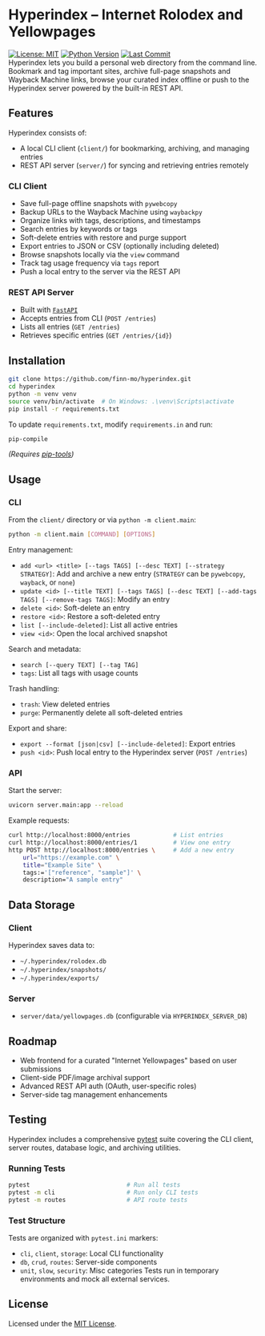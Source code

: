 # Hyperindex – Internet Rolodex and Yellowpages
[![License: MIT](https://img.shields.io/badge/License-MIT-blue.svg)](LICENSE)
[![Python Version](https://img.shields.io/badge/python-3.8+-blue.svg)](https://www.python.org/)
[![Last Commit](https://img.shields.io/github/last-commit/finn-mo/hyperindex.svg)](https://github.com/finn-mo/hyperindex/commits/main)  
Hyperindex lets you build a personal web directory from the command line. Bookmark and tag important sites, archive full-page snapshots and Wayback Machine links, browse your curated index offline or push to the Hyperindex server powered by the built-in REST API.

## Features
Hyperindex consists of:
- A local CLI client (`client/`) for bookmarking, archiving, and managing entries
- REST API server (`server/`) for syncing and retrieving entries remotely

### CLI Client
- Save full-page offline snapshots with `pywebcopy`
- Backup URLs to the Wayback Machine using `waybackpy`
- Organize links with tags, descriptions, and timestamps
- Search entries by keywords or tags
- Soft-delete entries with restore and purge support
- Export entries to JSON or CSV (optionally including deleted)
- Browse snapshots locally via the `view` command
- Track tag usage frequency via `tags` report
- Push a local entry to the server via the REST API

### REST API Server
- Built with [`FastAPI`](https://fastapi.tiangolo.com/)
- Accepts entries from CLI (`POST /entries`)
- Lists all entries (`GET /entries`)
- Retrieves specific entries (`GET /entries/{id}`)

## Installation
```bash
git clone https://github.com/finn-mo/hyperindex.git
cd hyperindex
python -m venv venv
source venv/bin/activate  # On Windows: .\venv\Scripts\activate
pip install -r requirements.txt
```

To update `requirements.txt`, modify `requirements.in` and run:
```bash
pip-compile
```
*(Requires [pip-tools](https://github.com/jazzband/pip-tools))*

## Usage
### CLI
From the `client/` directory or via `python -m client.main`:
```bash
python -m client.main [COMMAND] [OPTIONS]
```

Entry management:
- `add <url> <title> [--tags TAGS] [--desc TEXT] [--strategy STRATEGY]`: Add and archive a new entry (`STRATEGY` can be `pywebcopy`, `wayback`, or `none`)
- `update <id> [--title TEXT] [--tags TAGS] [--desc TEXT] [--add-tags TAGS] [--remove-tags TAGS]`: Modify an entry
- `delete <id>`: Soft-delete an entry
- `restore <id>`: Restore a soft-deleted entry
- `list [--include-deleted]`: List all active entries
- `view <id>`: Open the local archived snapshot

Search and metadata:
- `search [--query TEXT] [--tag TAG]`
- `tags`: List all tags with usage counts

Trash handling:
- `trash`: View deleted entries
- `purge`: Permanently delete all soft-deleted entries

Export and share:
- `export --format [json|csv] [--include-deleted]`: Export entries
- `push <id>`: Push local entry to the Hyperindex server (`POST /entries`)

### API
Start the server:
```bash
uvicorn server.main:app --reload
```

Example requests:
```bash
curl http://localhost:8000/entries            # List entries
curl http://localhost:8000/entries/1          # View one entry
http POST http://localhost:8000/entries \     # Add a new entry
    url="https://example.com" \
    title="Example Site" \
    tags:='["reference", "sample"]' \
    description="A sample entry"
```

## Data Storage
### Client
Hyperindex saves data to:
- `~/.hyperindex/rolodex.db`
- `~/.hyperindex/snapshots/`
- `~/.hyperindex/exports/`

### Server
- `server/data/yellowpages.db` (configurable via `HYPERINDEX_SERVER_DB`)

## Roadmap
- Web frontend for a curated "Internet Yellowpages" based on user submissions
- Client-side PDF/image archival support
- Advanced REST API auth (OAuth, user-specific roles)
- Server-side tag management enhancements

## Testing
Hyperindex includes a comprehensive [pytest](https://docs.pytest.org/) suite covering the CLI client, server routes, database logic, and archiving utilities.

### Running Tests
```bash
pytest                           # Run all tests
pytest -m cli                    # Run only CLI tests
pytest -m routes                 # API route tests
```

### Test Structure
Tests are organized with `pytest.ini` markers:
- `cli`, `client`, `storage`: Local CLI functionality
- `db`, `crud`, `routes`: Server-side components
- `unit`, `slow`, `security`: Misc categories
Tests run in temporary environments and mock all external services.

## License
Licensed under the [MIT License](LICENSE).